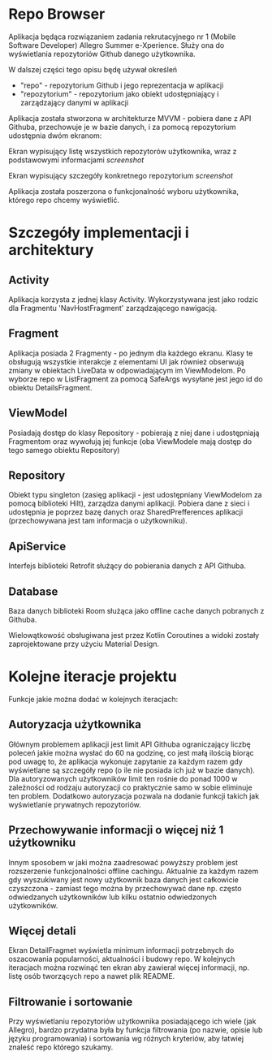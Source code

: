 # Repo Browser

Aplikacja będąca rozwiązaniem zadania rekrutacyjnego nr 1 (Mobile Software Developer) Allegro Summer e-Xperience. Służy ona do wyświetlania repozytoriów Github danego użytkownika.

W dalszej części tego opisu będę używał określeń
  - "repo" - repozytorium Github i jego reprezentacja w aplikacji
  - "repozytorium" - repozytorium jako obiekt udostępniający i zarządzający danymi w aplikacji

Aplikacja została stworzona w architekturze MVVM - pobiera dane z API Githuba, przechowuje je w bazie danych, i za pomocą repozytorium udostępnia dwóm ekranom:

Ekran wypisujący listę wszystkich repozytorów użytkownika, wraz z podstawowymi informacjami
*screenshot*

Ekran wypisujący szczegóły konkretnego repozytorium
*screenshot*

Aplikacja została poszerzona o funkcjonalność wyboru użytkownika, którego repo chcemy wyświetlić.

# Szczegóły implementacji i architektury

Activity
-
Aplikacja korzysta z jednej klasy Activity. Wykorzystywana jest jako rodzic dla Fragmentu 'NavHostFragment' zarządzającego nawigacją.

Fragment
-
Aplikacja posiada 2 Fragmenty - po jednym dla każdego ekranu. Klasy te obsługują wszystkie interakcje z elementami UI jak również obserwują zmiany w obiektach LiveData w odpowiadającym im ViewModelom. Po wyborze repo w ListFragment za pomocą SafeArgs wysyłane jest jego id do obiektu DetailsFragment.

ViewModel
-
Posiadają dostęp do klasy Repository - pobierają z niej dane i udostępniają Fragmentom oraz wywołują jej funkcje (oba ViewModele mają dostęp do tego samego obiektu Repository)

Repository
-
Obiekt typu singleton (zasięg aplikacji - jest udostępniany ViewModelom za pomocą biblioteki Hilt), zarządza danymi aplikacji. Pobiera dane z sieci i udostępnia je poprzez bazę danych oraz SharedPrefferences aplikacji (przechowywana jest tam informacja o użytkowniku).

ApiService
-
Interfejs biblioteki Retrofit służący do pobierania danych z API Githuba.

Database
-
Baza danych biblioteki Room służąca jako offline cache danych pobranych z Githuba.

Wielowątkowość obsługiwana jest przez Kotlin Coroutines a widoki zostały zaprojektowane przy użyciu Material Design.

# Kolejne iteracje projektu
Funkcje jakie można dodać w kolejnych iteracjach:

Autoryzacja użytkownika
-
Głównym problemem aplikacji jest limit API Githuba ograniczający liczbę poleceń jakie można wysłać do 60 na godzinę, co jest małą ilością biorąc pod uwagę to, że aplikacja wykonuje zapytanie za każdym razem gdy wyświetlane są szczegóły repo (o ile nie posiada ich już w bazie danych). Dla autoryzowanych użytkowników limit ten rośnie do ponad 1000 w zależności od rodzaju autoryzacji co praktycznie samo w sobie eliminuje ten problem. Dodatkowo autoryzacja pozwala na dodanie funkcji takich jak wyświetlanie prywatnych repozytoriów.

Przechowywanie informacji o więcej niż 1 użytkowniku
-
Innym sposobem w jaki można zaadresować powyższy problem jest rozszerzenie funkcjonalności offline cachingu. Aktualnie za każdym razem gdy wyszukiwany jest nowy użytkownik baza danych jest całkowicie czyszczona - zamiast tego można by przechowywać dane np. często odwiedzanych użytkowników lub kilku ostatnio odwiedzonych użytkowników.

Więcej detali
-
Ekran DetailFragmet wyświetla minimum informacji potrzebnych do oszacowania popularności, aktualności i budowy repo. W kolejnych iteracjach można rozwinąć ten ekran aby zawierał więcej informacji, np. listę osób tworzących repo a nawet plik README.

Filtrowanie i sortowanie
-
Przy wyświetlaniu repozytoriów użytkownika posiadającego ich wiele (jak Allegro), bardzo przydatna była by funkcja filtrowania (po nazwie, opisie lub języku programowania) i sortowania wg różnych kryteriów, aby łatwiej znaleść repo którego szukamy.
